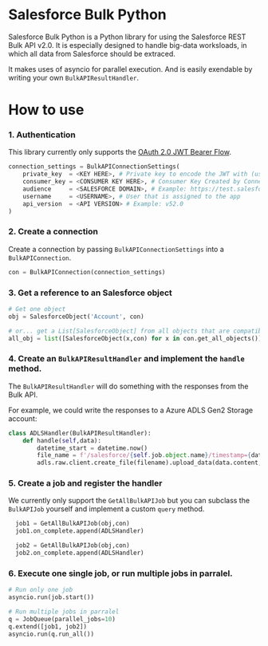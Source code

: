 Salesforce Bulk Python
======================

Salesforce Bulk Python is a Python library for using the Salesforce REST Bulk API v2.0. It is especially designed to handle big-data worksloads, in which all data from Salesforce should be extraced.

It makes uses of asyncio for parallel execution. And is easily exendable by writing your own `BulkAPIResultHandler`.

# How to use

### 1. Authentication


This library currently only supports the [OAuth 2.0 JWT Bearer Flow](https://help.salesforce.com/articleView?id=sf.remoteaccess_oauth_jwt_flow.htm&type=5). 

```python
connection_settings = BulkAPIConnectionSettings(
    private_key  = <KEY HERE>, # Private key to encode the JWT with (used by jwt.encode())
    consumer_key = <CONSUMER KEY HERE>, # Consumer Key Created by Connected App
    audience     = <SALESFORCE DOMAIN>, # Example: https://test.salesforce.com
    username     = <USERNAME>, # User that is assigned to the app
    api_version  = <API VERSION> # Example: v52.0
)
```

### 2. Create a connection

Create a connection by passing `BulkAPIConnectionSettings` into a `BulkAPIConnection`.

```python
con = BulkAPIConnection(connection_settings)
```

### 3. Get a reference to an Salesforce object
```python
# Get one object
obj = SalesforceObject('Account', con)

# or... get a List[SalesforceObject] from all objects that are compatible with the Bulk API v2.0
all_obj = list([SalesforceObject(x,con) for x in con.get_all_objects()])
```

### 4. Create an `BulkAPIResultHandler` and implement the `handle` method.

The `BulkAPIResultHandler` will do something with the responses from the Bulk API.

For example, we could write the responses to a Azure ADLS Gen2 Storage account:
```python
class ADLSHandler(BulkAPIResultHandler):
    def handle(self,data):
        datetime_start = datetime.now()
        file_name = f'/salesforce/{self.job.object.name}/timestamp={datetime_start}/{self.batch_number}.csv'
        adls.raw.client.create_file(filename).upload_data(data.content,overwrite=True)

```

### 5. Create a job and register the handler

We currently only support the `GetAllBulkAPIJob` but you can subclass the `BulkAPIJob` yourself and implement a custom `query` method.

```python
  job1 = GetAllBulkAPIJob(obj,con)
  job1.on_complete.append(ADLSHandler)

  job2 = GetAllBulkAPIJob(obj,con)
  job2.on_complete.append(ADLSHandler)
```

### 6. Execute one single job, or run multiple jobs in parralel.
```python
# Run only one job
asyncio.run(job.start())

# Run multiple jobs in parralel
q = JobQueue(parallel_jobs=10)
q.extend([job1, job2])
asyncio.run(q.run_all())
```





